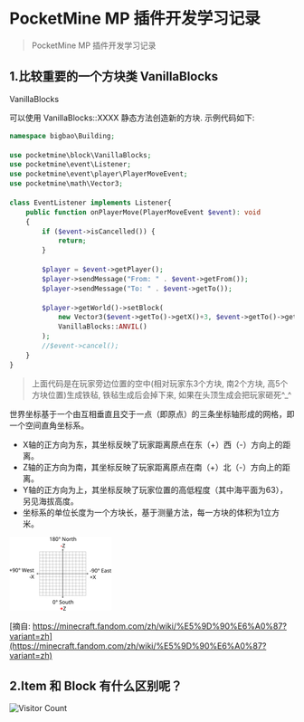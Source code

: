 # PocketMine MP 插件开发学习记录
> PocketMine MP 插件开发学习记录

## 1.比较重要的一个方块类 VanillaBlocks

VanillaBlocks

可以使用 VanillaBlocks::XXXX 静态方法创造新的方块. 示例代码如下:

```php
namespace bigbao\Building;

use pocketmine\block\VanillaBlocks;
use pocketmine\event\Listener;
use pocketmine\event\player\PlayerMoveEvent;
use pocketmine\math\Vector3;

class EventListener implements Listener{
    public function onPlayerMove(PlayerMoveEvent $event): void
    {
        if ($event->isCancelled()) {
            return;
        }

        $player = $event->getPlayer();
        $player->sendMessage("From: " . $event->getFrom());
        $player->sendMessage("To: " . $event->getTo());

        $player->getWorld()->setBlock(
            new Vector3($event->getTo()->getX()+3, $event->getTo()->getY()+5, $event->getTo()->getZ()+2),
            VanillaBlocks::ANVIL()
        );
        //$event->cancel();
    }
}
```

> 上面代码是在玩家旁边位置的空中(相对玩家东3个方块, 南2个方块, 高5个方块位置)生成铁毡, 铁毡生成后会掉下来, 如果在头顶生成会把玩家砸死^_^

世界坐标基于一个由互相垂直且交于一点（即原点）的三条坐标轴形成的网格，即一个空间直角坐标系。

- X轴的正方向为东，其坐标反映了玩家距离原点在东（+）西（-）方向上的距离。
- Z轴的正方向为南，其坐标反映了玩家距离原点在南（+）北（-）方向上的距离。
- Y轴的正方向为上，其坐标反映了玩家位置的高低程度（其中海平面为63），另见海拔高度。
- 坐标系的单位长度为一个方块长，基于测量方法，每一方块的体积为1立方米。

![坐标系](20230921_img/minecraft_axes.webp)

[摘自: https://minecraft.fandom.com/zh/wiki/%E5%9D%90%E6%A0%87?variant=zh](https://minecraft.fandom.com/zh/wiki/%E5%9D%90%E6%A0%87?variant=zh)

## 2.Item 和 Block 有什么区别呢？

![Visitor Count](https://profile-counter.glitch.me/brotherbigbao/count.svg)
